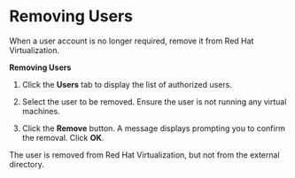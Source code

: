 # Removing Users

When a user account is no longer required, remove it from Red Hat Virtualization.

**Removing Users**

1. Click the **Users** tab to display the list of authorized users.

2. Select the user to be removed. Ensure the user is not running any virtual machines.

3. Click the **Remove** button. A message displays prompting you to confirm the removal. Click **OK**.

The user is removed from Red Hat Virtualization, but not from the external directory.
